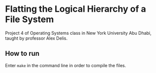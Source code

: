 # Flatting the Logical Hierarchy of a File System
Project 4 of Operating Systems class in New York University Abu Dhabi, taught by professor Alex Delis.

## How to run
Enter `make` in the command line in order to compile the files.
